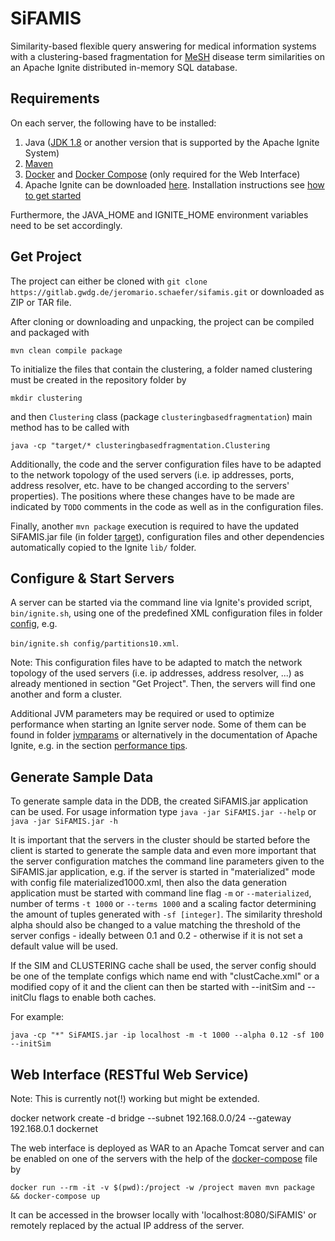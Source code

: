 # SiFAMIS

Similarity-based flexible query answering for medical information systems with a clustering-based fragmentation for [MeSH](https://id.nlm.nih.gov/mesh/)
disease term similarities on an Apache Ignite distributed in-memory SQL database.

## Requirements

On each server, the following have to be installed:
1. Java ([JDK 1.8](https://www.oracle.com/technetwork/java/javase/downloads/jdk8-downloads-2133151.html) or another version that is supported by the Apache Ignite System)
2. [Maven](https://maven.apache.org/install.html)
3. [Docker](https://docs.docker.com/install/) and [Docker Compose](https://docs.docker.com/compose/) (only required for the Web Interface)
4. Apache Ignite can be downloaded [here](https://ignite.apache.org/download.cgi). Installation instructions see 
[how to get started](https://apacheignite.readme.io/docs/getting-started)

Furthermore, the JAVA_HOME and IGNITE_HOME environment variables need to be set accordingly.

## Get Project

The project can either be cloned with `git clone https://gitlab.gwdg.de/jeromario.schaefer/sifamis.git` or downloaded as ZIP or TAR file. 

After cloning or downloading and unpacking, the project can be compiled and packaged with

`mvn clean compile package`

To initialize the files that contain the clustering, a folder named clustering must be created in the repository folder by

`mkdir clustering`

and then `Clustering` class (package `clusteringbasedfragmentation`) main method has to be called with

`java -cp "target/* clusteringbasedfragmentation.Clustering`


Additionally, the code and the server configuration files have to be adapted to the network topology of the used servers 
(i.e. ip addresses, ports, address resolver, etc. have to be changed according to the servers' properties). The positions where
these changes have to be made are indicated by `TODO` comments in the code as well as in the configuration files.

Finally, another `mvn package` execution is required to have the updated SiFAMIS.jar file (in folder [target](target/)), configuration files 
and other dependencies automatically copied to the Ignite `lib/` folder.


## Configure & Start Servers

A server can be started via the command line via Ignite's provided script, `bin/ignite.sh`, using one of the predefined XML configuration 
files in folder [config](config/), e.g. 

`bin/ignite.sh config/partitions10.xml`. 

Note: This configuration files have to be adapted to match the network topology of the used servers (i.e. ip addresses, address resolver, ...)
as already mentioned in section "Get Project". Then, the servers will find one another and form a cluster.

Additional JVM parameters may be required or used to optimize performance when starting an Ignite server node. Some of them can be found in folder [jvmparams](jvmparams/) or
alternatively in the documentation of Apache Ignite, e.g. in the section [performance tips](https://apacheignite.readme.io/docs/performance-tips).


## Generate Sample Data

To generate sample data in the DDB, the created SiFAMIS.jar application can be used. For usage information type `java -jar SiFAMIS.jar --help` or `java -jar SiFAMIS.jar -h`

It is important that the servers in the cluster should be started before the client is started to generate the sample data and even more important that the server configuration
matches the command line parameters given to the SiFAMIS.jar application, e.g. if the server is started in "materialized" mode with config file materialized1000.xml, then also the 
data generation application must be started with command line flag `-m` or `--materialized`, number of terms `-t 1000` or `--terms 1000` and a scaling factor determining the amount of
tuples generated with `-sf [integer]`. The similarity threshold alpha should also be changed to a value matching the threshold of the server configs - ideally between 0.1 and 0.2 -
otherwise if it is not set a default value will be used.

If the SIM and CLUSTERING cache shall be used, the server config should be one of the template configs which name end with "clustCache.xml" or a modified copy of it and the client
can then be started with --initSim and --initClu flags to enable both caches.

For example:

`java -cp "*" SiFAMIS.jar -ip localhost -m -t 1000 --alpha 0.12 -sf 100 --initSim`


## Web Interface (RESTful Web Service)

Note: This is currently not(!) working but might be extended.

docker network create -d bridge --subnet 192.168.0.0/24 --gateway 192.168.0.1 dockernet

The web interface is deployed as WAR to an Apache Tomcat server and can be enabled on one of the servers with the help of the [docker-compose](docker-compose.yml) file by

`docker run --rm -it -v $(pwd):/project -w /project maven mvn package && docker-compose up`

It can be accessed in the browser locally with 'localhost:8080/SiFAMIS' or remotely replaced by the actual IP address of the server.